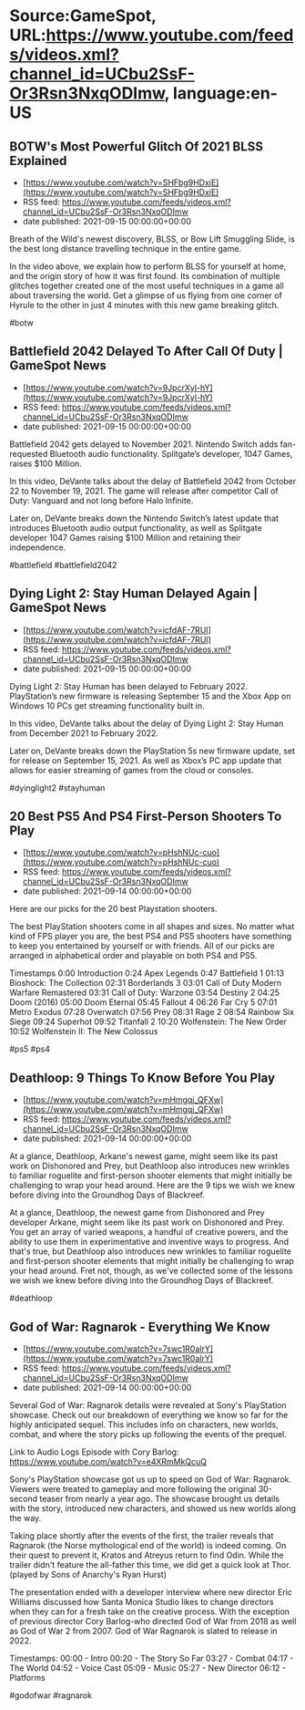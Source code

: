 # Source:GameSpot, URL:https://www.youtube.com/feeds/videos.xml?channel_id=UCbu2SsF-Or3Rsn3NxqODImw, language:en-US

## BOTW's Most Powerful Glitch Of 2021 BLSS Explained
 - [https://www.youtube.com/watch?v=SHFbg9HDxiE](https://www.youtube.com/watch?v=SHFbg9HDxiE)
 - RSS feed: https://www.youtube.com/feeds/videos.xml?channel_id=UCbu2SsF-Or3Rsn3NxqODImw
 - date published: 2021-09-15 00:00:00+00:00

Breath of the Wild's newest discovery, BLSS, or Bow Lift Smuggling Slide, is the best long distance travelling technique in the entire game.

In the video above, we explain how to perform BLSS for yourself at home, and the origin story of how it was first found. Its combination of multiple glitches together created one of the most useful techniques in a game all about traversing the world. Get a glimpse of us flying from one corner of Hyrule to the other in just 4 minutes with this new game breaking glitch.

#botw

## Battlefield 2042 Delayed To After Call Of Duty | GameSpot News
 - [https://www.youtube.com/watch?v=9JpcrXyI-hY](https://www.youtube.com/watch?v=9JpcrXyI-hY)
 - RSS feed: https://www.youtube.com/feeds/videos.xml?channel_id=UCbu2SsF-Or3Rsn3NxqODImw
 - date published: 2021-09-15 00:00:00+00:00

Battlefield 2042 gets delayed to November 2021. Nintendo Switch adds fan-requested Bluetooth audio functionality. Splitgate’s developer, 1047 Games, raises $100 Million. 

In this video, DeVante talks about the delay of Battlefield 2042 from October 22 to November 19, 2021. The game will release after competitor Call of Duty: Vanguard and not long before Halo Infinite. 

Later on, DeVante breaks down the Nintendo Switch’s latest update that introduces Bluetooth audio output functionality, as well as Splitgate developer 1047 Games raising $100 Million and retaining their independence.

#battlefield #battlefield2042

## Dying Light 2: Stay Human Delayed Again | GameSpot News
 - [https://www.youtube.com/watch?v=icfdAF-7RUI](https://www.youtube.com/watch?v=icfdAF-7RUI)
 - RSS feed: https://www.youtube.com/feeds/videos.xml?channel_id=UCbu2SsF-Or3Rsn3NxqODImw
 - date published: 2021-09-15 00:00:00+00:00

Dying Light 2: Stay Human has been delayed to February 2022. PlayStation’s new firmware is releasing September 15 and the Xbox App on Windows 10 PCs get streaming functionality built in. 

In this video, DeVante talks about the delay of Dying Light 2: Stay Human from December 2021 to February 2022. 

Later on, DeVante breaks down the PlayStation 5s new firmware update, set for release on September 15, 2021. As well as Xbox’s PC app update that allows for easier streaming of games from the cloud or consoles.

#dyinglight2 #stayhuman

## 20 Best PS5 And PS4 First-Person Shooters To Play
 - [https://www.youtube.com/watch?v=pHshNUc-cuo](https://www.youtube.com/watch?v=pHshNUc-cuo)
 - RSS feed: https://www.youtube.com/feeds/videos.xml?channel_id=UCbu2SsF-Or3Rsn3NxqODImw
 - date published: 2021-09-14 00:00:00+00:00

Here are our picks for the 20 best Playstation shooters. 

The best PlayStation shooters come in all shapes and sizes. No matter what kind of FPS player you are, the best PS4 and PS5 shooters have something to keep you entertained by yourself or with friends. All of our picks are arranged in alphabetical order and playable on both PS4 and PS5.  

Timestamps
0:00 Introduction
0:24 Apex Legends
0:47 Battlefield 1
01:13 Bioshock: The Collection
02:31 Borderlands 3
03:01 Call of Duty Modern Warfare Remastered
03:31 Call of Duty: Warzone
03:54 Destiny 2
04:25 Doom (2016)
05:00 Doom Eternal
05:45 Fallout 4
06:26 Far Cry 5
07:01 Metro Exodus
07:28 Overwatch
07:56 Prey
08:31 Rage 2
08:54 Rainbow Six Siege
09:24 Superhot
09:52 Titanfall 2
10:20 Wolfenstein: The New Order
10:52 Wolfenstein II: The New Colossus

#ps5 #ps4

## Deathloop: 9 Things To Know Before You Play
 - [https://www.youtube.com/watch?v=mHmgqj_QFXw](https://www.youtube.com/watch?v=mHmgqj_QFXw)
 - RSS feed: https://www.youtube.com/feeds/videos.xml?channel_id=UCbu2SsF-Or3Rsn3NxqODImw
 - date published: 2021-09-14 00:00:00+00:00

At a glance, Deathloop, Arkane's newest game, might seem like its past work on Dishonored and Prey, but Deathloop also introduces new wrinkles to familiar roguelite and first-person shooter elements that might initially be challenging to wrap your head around. Here are the 9 tips we wish we knew before diving into the Groundhog Days of Blackreef.

At a glance, Deathloop, the newest game from Dishonored and Prey developer Arkane, might seem like its past work on Dishonored and Prey. You get an array of varied weapons, a handful of creative powers, and the ability to use them in experimentative and inventive ways to progress. And that's true, but Deathloop also introduces new wrinkles to familiar roguelite and first-person shooter elements that might initially be challenging to wrap your head around. Fret not, though, as we've collected some of the lessons we wish we knew before diving into the Groundhog Days of Blackreef.

#deathloop

## God of War: Ragnarok - Everything We Know
 - [https://www.youtube.com/watch?v=7swc1R0aIrY](https://www.youtube.com/watch?v=7swc1R0aIrY)
 - RSS feed: https://www.youtube.com/feeds/videos.xml?channel_id=UCbu2SsF-Or3Rsn3NxqODImw
 - date published: 2021-09-14 00:00:00+00:00

Several God of War: Ragnarok details were revealed at Sony's PlayStation showcase. Check out our breakdown of everything we know so far for the highly anticipated sequel. This includes info on characters, new worlds, combat, and where the story picks up following the events of the prequel.

Link to Audio Logs Episode with Cory Barlog: https://www.youtube.com/watch?v=e4XRmMkQcuQ 

Sony's PlayStation showcase got us up to speed on God of War: Ragnarok. Viewers were treated to gameplay and more following the original 30-second teaser from nearly a year ago. The showcase brought us details with the story, introduced new characters, and showed us new worlds along the way.

Taking place shortly after the events of the first, the trailer reveals that Ragnarok (the Norse mythological end of the world) is indeed coming. On their quest to prevent it, Kratos and Atreyus return to find Odin. While the trailer didn't feature the all-father this time, we did get a quick look at Thor. (played by Sons of Anarchy's Ryan Hurst) 

The presentation ended with a developer interview where new director Eric Williams discussed how Santa Monica Studio likes to change directors when they can for a fresh take on the creative process. With the exception of previous director Cory Barlog-who directed God of War from 2018 as well as God of War 2 from 2007. God of War Ragnarok is slated to release in 2022.  

Timestamps:
00:00 - Intro
00:20 - The Story So Far
03:27 - Combat
04:17 - The World
04:52 - Voice Cast
05:09 - Music
05:27 - New Director
06:12 - Platforms

#godofwar #ragnarok

